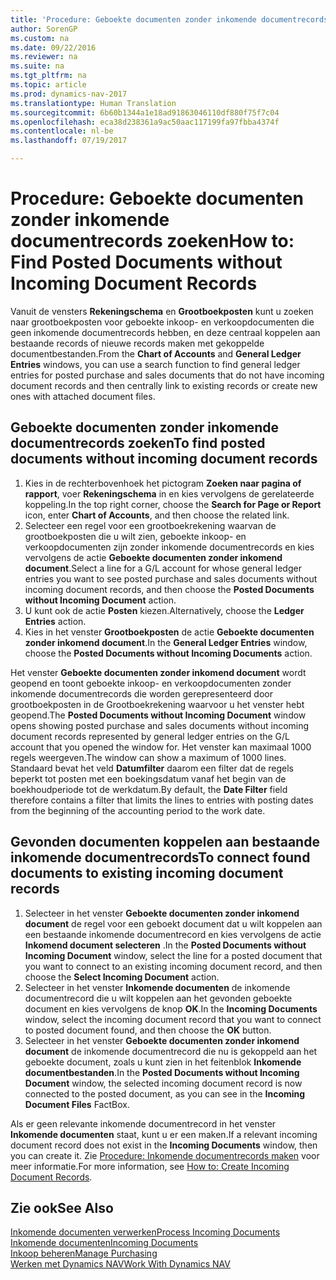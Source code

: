 ```yaml
---
title: 'Procedure: Geboekte documenten zonder inkomende documentrecords zoeken'
author: SorenGP
ms.custom: na
ms.date: 09/22/2016
ms.reviewer: na
ms.suite: na
ms.tgt_pltfrm: na
ms.topic: article
ms.prod: dynamics-nav-2017
ms.translationtype: Human Translation
ms.sourcegitcommit: 6b60b1344a1e18ad91863046110df880f75f7c04
ms.openlocfilehash: eca38d238361a9ac50aac117199fa97fbba4374f
ms.contentlocale: nl-be
ms.lasthandoff: 07/19/2017

---
```


# <a name="how-to-find-posted-documents-without-incoming-document-records"></a><span data-ttu-id="cadf9-102">Procedure: Geboekte documenten zonder inkomende documentrecords zoeken</span><span class="sxs-lookup"><span data-stu-id="cadf9-102">How to: Find Posted Documents without Incoming Document Records</span></span>
<span data-ttu-id="cadf9-103">Vanuit de vensters **Rekeningschema** en **Grootboekposten** kunt u zoeken naar grootboekposten voor geboekte inkoop- en verkoopdocumenten die geen inkomende documentrecords hebben, en deze centraal koppelen aan bestaande records of nieuwe records maken met gekoppelde documentbestanden.</span><span class="sxs-lookup"><span data-stu-id="cadf9-103">From the **Chart of Accounts** and **General Ledger Entries** windows, you can use a search function to find general ledger entries for posted purchase and sales documents that do not have incoming document records and then centrally link to existing records or create new ones with attached document files.</span></span>

## <a name="to-find-posted-documents-without-incoming-document-records"></a><span data-ttu-id="cadf9-104">Geboekte documenten zonder inkomende documentrecords zoeken</span><span class="sxs-lookup"><span data-stu-id="cadf9-104">To find posted documents without incoming document records</span></span>
1. <span data-ttu-id="cadf9-105">Kies in de rechterbovenhoek het pictogram **Zoeken naar pagina of rapport**, voer **Rekeningschema** in en kies vervolgens de gerelateerde koppeling.</span><span class="sxs-lookup"><span data-stu-id="cadf9-105">In the top right corner, choose the **Search for Page or Report** icon, enter **Chart of Accounts**, and then choose the related link.</span></span>
2. <span data-ttu-id="cadf9-106">Selecteer een regel voor een grootboekrekening waarvan de grootboekposten die u wilt zien, geboekte inkoop- en verkoopdocumenten zijn zonder inkomende documentrecords en kies vervolgens de actie **Geboekte documenten zonder inkomend document**.</span><span class="sxs-lookup"><span data-stu-id="cadf9-106">Select a line for a G/L account for whose general ledger entries you want to see posted purchase and sales documents without incoming document records, and then choose the **Posted Documents without Incoming Document** action.</span></span>
3. <span data-ttu-id="cadf9-107">U kunt ook de actie **Posten** kiezen.</span><span class="sxs-lookup"><span data-stu-id="cadf9-107">Alternatively, choose the **Ledger Entries** action.</span></span>
4. <span data-ttu-id="cadf9-108">Kies in het venster **Grootboekposten** de actie **Geboekte documenten zonder inkomend document**.</span><span class="sxs-lookup"><span data-stu-id="cadf9-108">In the **General Ledger Entries** window, choose the **Posted Documents without Incoming Documents** action.</span></span>

<span data-ttu-id="cadf9-109">Het venster **Geboekte documenten zonder inkomend document** wordt geopend en toont geboekte inkoop- en verkoopdocumenten zonder inkomende documentrecords die worden gerepresenteerd door grootboekposten in de Grootboekrekening waarvoor u het venster hebt geopend.</span><span class="sxs-lookup"><span data-stu-id="cadf9-109">The **Posted Documents without Incoming Document** window opens showing posted purchase and sales documents without incoming document records represented by general ledger entries on the G/L account that you opened the window for.</span></span> <span data-ttu-id="cadf9-110">Het venster kan maximaal 1000 regels weergeven.</span><span class="sxs-lookup"><span data-stu-id="cadf9-110">The window can show a maximum of 1000 lines.</span></span> <span data-ttu-id="cadf9-111">Standaard bevat het veld **Datumfilter** daarom een filter dat de regels beperkt tot posten met een boekingsdatum vanaf het begin van de boekhoudperiode tot de werkdatum.</span><span class="sxs-lookup"><span data-stu-id="cadf9-111">By default, the **Date Filter** field therefore contains a filter that limits the lines to entries with posting dates from the beginning of the accounting period to the work date.</span></span>

## <a name="to-connect-found-documents-to-existing-incoming-document-records"></a><span data-ttu-id="cadf9-112">Gevonden documenten koppelen aan bestaande inkomende documentrecords</span><span class="sxs-lookup"><span data-stu-id="cadf9-112">To connect found documents to existing incoming document records</span></span>
1. <span data-ttu-id="cadf9-113">Selecteer in het venster **Geboekte documenten zonder inkomend document** de regel voor een geboekt document dat u wilt koppelen aan een bestaande inkomende documentrecord en kies vervolgens de actie **Inkomend document selecteren** .</span><span class="sxs-lookup"><span data-stu-id="cadf9-113">In the **Posted Documents without Incoming Document** window, select the line for a posted document that you want to connect to an existing incoming document record, and then choose the **Select Incoming Document** action.</span></span>
2. <span data-ttu-id="cadf9-114">Selecteer in het venster **Inkomende documenten** de inkomende documentrecord die u wilt koppelen aan het gevonden geboekte document en kies vervolgens de knop **OK**.</span><span class="sxs-lookup"><span data-stu-id="cadf9-114">In the **Incoming Documents** window, select the incoming document record that you want to connect to posted document found, and then choose the **OK** button.</span></span>
3. <span data-ttu-id="cadf9-115">Selecteer in het venster **Geboekte documenten zonder inkomend document** de inkomende documentrecord die nu is gekoppeld aan het geboekte document, zoals u kunt zien in het feitenblok **Inkomende documentbestanden**.</span><span class="sxs-lookup"><span data-stu-id="cadf9-115">In the **Posted Documents without Incoming Document** window, the selected incoming document record is now connected to the posted document, as you can see in the **Incoming Document Files** FactBox.</span></span>

<span data-ttu-id="cadf9-116">Als er geen relevante inkomende documentrecord in het venster **Inkomende documenten** staat, kunt u er een maken.</span><span class="sxs-lookup"><span data-stu-id="cadf9-116">If a relevant incoming document record does not exist in the **Incoming Documents** window, then you can create it.</span></span> <span data-ttu-id="cadf9-117">Zie [Procedure: Inkomende documentrecords maken](across-how-create-income-document-records.md) voor meer informatie.</span><span class="sxs-lookup"><span data-stu-id="cadf9-117">For more information, see [How to: Create Incoming Document Records](across-how-create-income-document-records.md).</span></span>

## <a name="see-also"></a><span data-ttu-id="cadf9-118">Zie ook</span><span class="sxs-lookup"><span data-stu-id="cadf9-118">See Also</span></span>  
[<span data-ttu-id="cadf9-119">Inkomende documenten verwerken</span><span class="sxs-lookup"><span data-stu-id="cadf9-119">Process Incoming Documents</span></span>](across-process-income-documents.md)  
[<span data-ttu-id="cadf9-120">Inkomende documenten</span><span class="sxs-lookup"><span data-stu-id="cadf9-120">Incoming Documents</span></span>](across-income-documents.md)  
[<span data-ttu-id="cadf9-121">Inkoop beheren</span><span class="sxs-lookup"><span data-stu-id="cadf9-121">Manage Purchasing</span></span>](purchasing-manage-purchasing.md)  
[<span data-ttu-id="cadf9-122">Werken met Dynamics NAV</span><span class="sxs-lookup"><span data-stu-id="cadf9-122">Work With Dynamics NAV</span></span>](ui-work-product.md)

